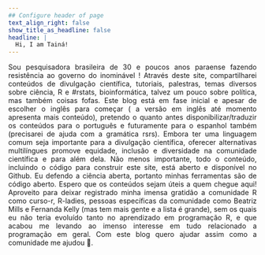 ```yaml
---
## Configure header of page
text_align_right: false
show_title_as_headline: false
headline: |
  Hi, I am Tainá!
---
```


<!-- this is a subheadline -->
<div style="text-align: justify"> Sou pesquisadora brasileira de 30 e poucos anos paraense fazendo resistência ao governo do inominável ! Através deste site, compartilharei conteúdos de divulgação científica, tutoriais, palestras, temas diversos sobre ciência, R e #rstats, bioinformática, talvez um pouco sobre política, mas também coisas fofas. Este blog está em fase inicial e apesar de escolher o inglês para começar ( a versão em inglês até momento apresenta mais conteúdo), pretendo o quanto antes disponibilizar/traduzir os conteúdos para o português 
 e futuramente para o espanhol também (precisarei de ajuda com a gramática rsrs). Embora ter uma linguagem comum seja importante para a divulgação científica, oferecer alternativas multilíngues promove equidade, inclusão e diversidade na comunidade científica e para além dela. Não menos importante, todo o conteúdo, incluindo o código para construir este site, está aberto e disponível no Github. Eu defendo a ciência aberta, portanto minhas ferramentas são de código aberto. Espero que os conteúdos sejam úteis a quem chegue aqui! Aproveito para deixar registrado minha imensa gratidão a comunidade R como curso-r, R-ladies, pessoas específicas da comunidade como Beatriz Mills e Fernanda Kelly (mas tem mais gente e a lista é grande), sem os quais eu não teria evoluído tanto no aprendizado em programação R, e que acabou me levando ao imenso interesse em tudo relacionado a programação em geral.  Com este blog quero ajudar assim como a comunidade me ajudou 💜.</div> 

         
